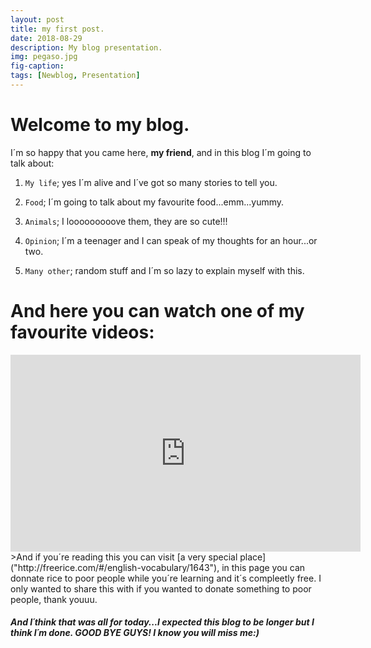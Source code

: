 ```yaml
---
layout: post
title: my first post.
date: 2018-08-29
description: My blog presentation.
img: pegaso.jpg
fig-caption: 
tags: [Newblog, Presentation]
---
```


# Welcome to my blog.


I´m so happy that you came here, **my friend**, and in this blog I´m going to talk about:

1. `My life`; yes I´m alive and I´ve got so many stories to tell you.
  
2. `Food`; I´m going to talk about my favourite food...emm...yummy.
  
3. `Animals`; I looooooooove them, they are so cute!!!
  
4. `Opinion`; I´m a teenager and I can speak of my thoughts for an hour...or two.
  
5. `Many other`; random stuff and I´m so lazy to explain myself with this.
  
# And here you can watch one of my favourite videos:

<iframe width="560" height="315" src="https://www.youtube.com/embed/DUlj6WgpbzQ" frameborder="0" allow="autoplay; encrypted-media" allowfullscreen></iframe>
 >And if you´re reading this you can visit [a very special place] ("http://freerice.com/#/english-vocabulary/1643"), in this page you can donnate rice to poor people while you´re learning and it´s compleetly free. I only wanted to share this with if you wanted to donate something to poor people, thank youuu.
 
##### And I´think that was all for today...I expected this blog to be longer but I think I´m done. GOOD BYE GUYS! I know you will miss me:)
 


